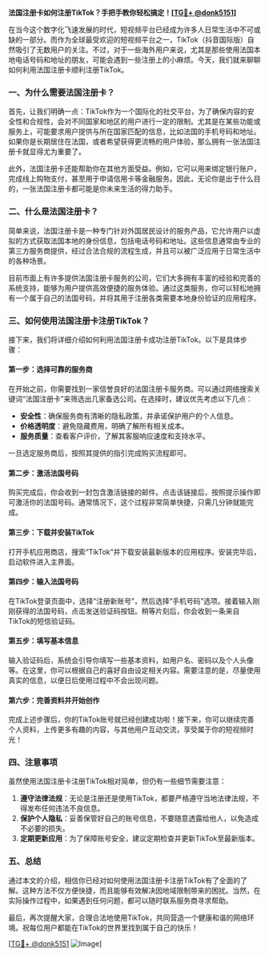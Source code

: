 **法国注册卡如何注册TikTok？手把手教你轻松搞定！[[TG💪+ @donk5151](https://t.me/s/donk5151)]**

在当今这个数字化飞速发展的时代，短视频平台已经成为许多人日常生活中不可或缺的一部分。而作为全球最受欢迎的短视频平台之一，TikTok（抖音国际版）自然吸引了无数用户的关注。不过，对于一些海外用户来说，尤其是那些使用法国本地电话号码和地址的朋友，可能会遇到一些注册上的小麻烦。今天，我们就来聊聊如何利用法国注册卡顺利注册TikTok。

### **一、为什么需要法国注册卡？**

首先，让我们明确一点：TikTok作为一个国际化的社交平台，为了确保内容的安全性和合规性，会对不同国家和地区的用户进行一定的限制。尤其是在某些功能或服务上，可能要求用户提供与所在国家匹配的信息，比如法国的手机号码和地址。如果你是长期居住在法国，或者希望获得更流畅的用户体验，那么拥有一张法国注册卡就显得尤为重要了。

此外，法国注册卡还能帮助你在其他方面受益。例如，它可以用来绑定银行账户，完成线上购物支付，甚至用于申请信用卡等金融服务。因此，无论你是出于什么目的，一张法国注册卡都可能是你未来生活的得力助手。

### **二、什么是法国注册卡？**

简单来说，法国注册卡是一种专门针对外国居民设计的服务产品，它允许用户以虚拟的方式获取法国本地的身份信息，包括电话号码和地址。这些信息通常由专业的第三方服务商提供，经过合法合规的流程生成，并且可以被广泛应用于日常生活中的各种场景。

目前市面上有许多提供法国注册卡服务的公司，它们大多拥有丰富的经验和完善的系统支持，能够为用户提供高效便捷的服务体验。通过这类服务，你可以轻松地拥有一个属于自己的法国号码，并将其用于注册各类需要本地身份验证的应用程序。

### **三、如何使用法国注册卡注册TikTok？**

接下来，我们将详细介绍如何利用法国注册卡成功注册TikTok。以下是具体步骤：

#### **第一步：选择可靠的服务商**
在开始之前，你需要找到一家信誉良好的法国注册卡服务商。可以通过网络搜索关键词“法国注册卡”来筛选出几家备选公司。在选择时，建议优先考虑以下几点：
- **安全性**：确保服务商有清晰的隐私政策，并承诺保护用户的个人信息。
- **价格透明度**：避免隐藏费用，明确了解所有相关成本。
- **服务质量**：查看客户评价，了解其客服响应速度和支持水平。

一旦选定服务商后，按照其提供的指引完成购买流程即可。

#### **第二步：激活法国号码**
购买完成后，你会收到一封包含激活链接的邮件。点击该链接后，按照提示操作即可激活你的法国号码。通常情况下，这个过程非常简单快捷，只需几分钟就能完成。

#### **第三步：下载并安装TikTok**
打开手机应用商店，搜索“TikTok”并下载安装最新版本的应用程序。安装完毕后，启动软件进入主界面。

#### **第四步：输入法国号码**
在TikTok登录页面中，选择“注册新账号”，然后选择“手机号码”选项。接着输入刚刚获得的法国号码，点击发送验证码按钮。稍等片刻后，你会收到一条来自TikTok的短信验证码。

#### **第五步：填写基本信息**
输入验证码后，系统会引导你填写一些基本资料，如用户名、密码以及个人头像等。在这里，你可以根据自己的喜好自由设定相关内容。需要注意的是，尽量使用真实的信息，以便日后使用过程中不会出现问题。

#### **第六步：完善资料并开始创作**
完成上述步骤后，你的TikTok账号就已经创建成功啦！接下来，你可以继续完善个人资料，上传更多有趣的内容，与其他用户互动交流，享受属于你的短视频时光！

### **四、注意事项**

虽然使用法国注册卡注册TikTok相对简单，但仍有一些细节需要注意：

1. **遵守法律法规**：无论是注册还是使用TikTok，都要严格遵守当地法律法规，不得发布任何违法不良信息。
2. **保护个人隐私**：妥善保管好自己的账号信息，不要随意透露给他人，以免造成不必要的损失。
3. **定期更新应用**：为了保障账号安全，建议定期检查并更新TikTok至最新版本。

### **五、总结**

通过本文的介绍，相信你已经对如何使用法国注册卡注册TikTok有了全面的了解。这种方法不仅方便快捷，而且能够有效解决因地域限制带来的困扰。当然，在实际操作过程中，如果遇到任何问题，都可以随时联系服务商寻求帮助。

最后，再次提醒大家，合理合法地使用TikTok，共同营造一个健康和谐的网络环境。祝每位用户都能在TikTok的世界里找到属于自己的快乐！

[[TG💪+ @donk5151](https://t.me/s/donk5151) ![Image](https://i.postimg.cc/rwNCRYN7/Snipaste-2025-04-30-17-27-05.png)]